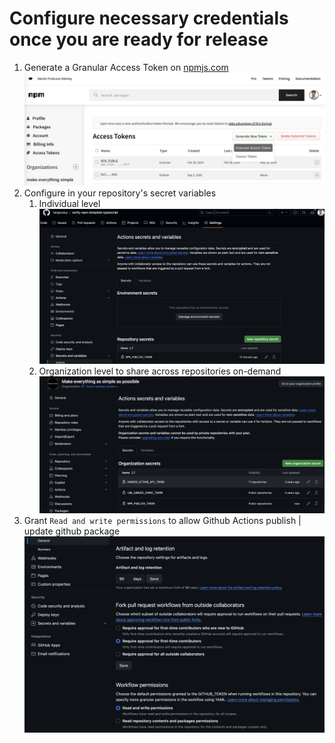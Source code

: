 # Configure necessary credentials once you are ready for release

1. Generate a Granular Access Token on [npmjs.com](https://www.npmjs.com/) ![NPM_TOKEN](./arts/generate-access-token-npmjs.png)
2. Configure in your repository's secret variables
    1. Individual level ![Individual](./arts/create-secret-variable-for-individual.png)
    2. Organization level to share across repositories on-demand ![Organization](./arts/create-secret-variable-for-organization.png)
3. Grant `Read and write permissions` to allow Github Actions publish | update github package ![Grant](./arts/grant-github-actions-read-and-write-permissions.png)
